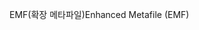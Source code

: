 <span data-ttu-id="faed3-101">EMF(확장 메타파일)</span><span class="sxs-lookup"><span data-stu-id="faed3-101">Enhanced Metafile (EMF)</span></span>
